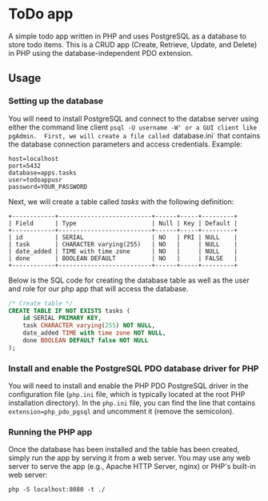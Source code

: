 # ToDo app
A simple todo app written in PHP and uses PostgreSQL as a database to store todo items. This is a CRUD app (Create, Retrieve, Update, and Delete) in PHP using the database-independent PDO extension.


## Usage

### Setting up the database

You will need to install PostgreSQL and connect to the databse server using either the command line client `psql -U username -W' or a GUI client like pgAdmin. 
First, we will create a file called `database.ini` that contains the database connection parameters and access credentials. Example:

```plaintext
host=localhost
port=5432
database=apps.tasks
user=todoappusr
password=YOUR_PASSWORD
```

Next, we will create a table called *tasks* with the following definition:

```
+------------+--------------------------+------+-----+---------+
| Field      | Type                     | Null | Key | Default |
+------------+--------------------------+------+-----+---------+
| id         | SERIAL                   | NO   | PRI | NULL    |
| task       | CHARACTER varying(255)   | NO   |     | NULL    |
| date_added | TIME with time zone      | NO   |     | NULL    |
| done       | BOOLEAN DEFAULT          | NO   |     | FALSE   |
+------------+--------------------------+------+-----+---------+
```

Below is the SQL code for creating the database table as well as the user and role for our php app that will access the database.

```sql
/* Create table */
CREATE TABLE IF NOT EXISTS tasks (
    id SERIAL PRIMARY KEY,
    task CHARACTER varying(255) NOT NULL,
    date_added TIME with time zone NOT NULL,
    done BOOLEAN DEFAULT false NOT NULL
);
```


### Install and enable the PostgreSQL PDO database driver for PHP

You will need to install and enable the PHP PDO PostgreSQL driver in the configuration file (`php.ini` file, which is typically located at the root PHP installation directory). In the `php.ini` file, you can find the line that contains `extension=php_pdo_pgsql` and uncomment it (remove the semicolon).


### Running the PHP app
Once the database has been installed and the table has been created, simply run the app by serving it from a web server. You may use any web server to serve the app (e.g., Apache HTTP Server, nginx) or PHP's built-in web server:

`php -S localhost:8080 -t ./`

